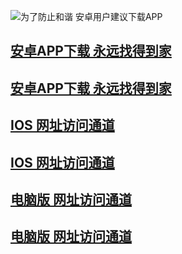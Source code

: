 ![为了防止和谐 安卓用户建议下载APP](https://pic.baidu.com.baidu-taobao-av.com/xinpic/20190316/20190316192525_41871.png)
## [安卓APP下载 永远找得到家](https://bb55.tv/youku.com/m.baidu.com/guaziapp.apk)
## [安卓APP下载 永远找得到家](https://bb55.tv/youku.com/m.baidu.com/guaziapp.apk)
## [IOS 网址访问通道](https://xx.taobao.com.www-taobao-com.com)
## [IOS 网址访问通道](https://xx.taobao.com.www-taobao-com.com)
## [电脑版 网址访问通道](https://xx.taobao.com.www-taobao-com.com)
## [电脑版 网址访问通道](https://xx.taobao.com.www-taobao-com.com)